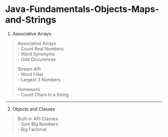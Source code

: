 # Java-Fundamentals-Objects-Maps-and-Strings


1. Associative Arrays 
  
  >Associative Arrays \
    - Count Real Numbers\
    - Word Synonyms\
    - Odd Occurences
    
  >Stream API\
    - Word Filter\
    - Largest 3 Numbers

  >Homework\
    - Count Chars in a String
    
---------------------------------------

2. Objects and Classes
  
  >Built-in API Classes \
    - Sum Big Numbers\
    - Big Factorial
